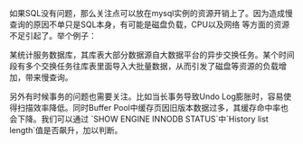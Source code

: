 <p>如果SQL没有问题，那么关注点可以放在mysql实例的资源开销上了。因为造成慢查询的原因不单只是SQL本身，有可能是磁盘负载，CPU以及网络 等方面的资源不足引起了。举个例子：<p>

<p>某统计服务数据库，其库表大部分数据源自大数据平台的异步交换任务。某个时间段有多个交换任务往库表里面导入大批量数据，从而引发了磁盘等资源的负载增加，带来慢查询。<p>

<p>另外有时候事务的问题也需要关注。比如当长事务导致Undo Log膨胀时，容易使得扫描效率降低。同时Buffer Pool中缓存页因旧版本数据过多，其缓存命中率也会下降。我们可以通过 `SHOW ENGINE INNODB STATUS`中`History list length`值是否飙升，加以判断。<p>